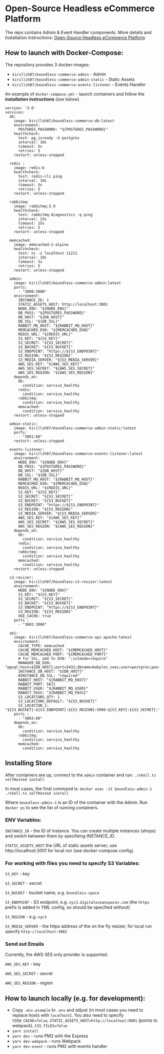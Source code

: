 # Open-Source Headless eCommerce Platform

The repo contains Admin & Event Handler components. More details and Installation instructions: [Open-Source Headless eCommerce Platform](https://boundless-commerce.com/open-source)

## How to launch with Docker-Compose:

The repository provides 3 docker-images: 

- `kirillzh87/boundless-commerce-admin` - Admin
- `kirillzh87/boundless-commerce-admin-static` - Static Assets
- `kirillzh87/boundless-commerce-events-listener` - Events Handler

An example of `docker-compose.yml` - launch containers and follow the **installation instructions** (see below).

```
version: '3.6'
services:
  db:
    image: kirillzh87/boundless-commerce-db:latest
    environment:
      POSTGRES_PASSWORD: "${POSTGRES_PASSWORD}"
    healthcheck:
      test: pg_isready -U postgres
      interval: 10s
      timeout: 5s
      retries: 5
    restart: unless-stopped

  redis :
    image: redis:6
    healthcheck:
      test: redis-cli ping
      interval: 10s
      timeout: 5s
      retries: 5
    restart: unless-stopped

  rabbitmq:
    image: rabbitmq:3.9
    healthcheck:
      test: rabbitmq-diagnostics -q ping
      interval: 15s
      timeout: 15s
      retries: 5
    restart: unless-stopped

  memcached:
    image: memcached:1-alpine
    healthcheck:
      test: nc -z localhost 11211
      interval: 10s
      timeout: 5s
      retries: 5
    restart: unless-stopped

  admin:
    image: kirillzh87/boundless-commerce-admin:latest
    ports:
      - "3000:3000"
    environment:
      INSTANCE_ID: 1
      STATIC_ASSETS_HOST: http://localhost:3001
      NODE_ENV: "${NODE_ENV}"
      DB_PASS: "${POSTGRES_PASSWORD}"
      DB_HOST: "${DB_HOST}"
      DB_SSL: "${DB_SSL}"
      RABBIT_MQ_HOST: "${RABBIT_MQ_HOST}"
      MEMCACHED_DSN: "${MEMCACHED_DSN}"
      REDIS_URL: "${REDIS_URL}"
      S3_KEY: "${S3_KEY}"
      S3_SECRET: "${S3_SECRET}"
      S3_BUCKET: "${S3_BUCKET}"
      S3_ENDPOINT: "https://${S3_ENDPOINT}"
      S3_REGION: "${S3_REGION}"
      S3_MEDIA_SERVER: "${S3_MEDIA_SERVER}"
      AWS_SES_KEY: "${AWS_SES_KEY}"
      AWS_SES_SECRET: "${AWS_SES_SECRET}"
      AWS_SES_REGION: "${AWS_SES_REGION}"
    depends_on:
      db:
        condition: service_healthy
      redis:
        condition: service_healthy
      rabbitmq:
        condition: service_healthy
      memcached:
        condition: service_healthy
    restart: unless-stopped

  admin-static:
    image: kirillzh87/boundless-commerce-admin-static:latest
    ports:
      - "3001:80"
    restart: unless-stopped

  events-listener:
    image: kirillzh87/boundless-commerce-events-listener:latest
    environment:
      NODE_ENV: "${NODE_ENV}"
      DB_PASS: "${POSTGRES_PASSWORD}"      
      DB_HOST: "${DB_HOST}"
      DB_SSL: "${DB_SSL}"
      RABBIT_MQ_HOST: "${RABBIT_MQ_HOST}"
      MEMCACHED_DSN: "${MEMCACHED_DSN}"
      REDIS_URL: "${REDIS_URL}"
      S3_KEY: "${S3_KEY}"
      S3_SECRET: "${S3_SECRET}"
      S3_BUCKET: "${S3_BUCKET}"
      S3_ENDPOINT: "https://${S3_ENDPOINT}"
      S3_REGION: "${S3_REGION}"
      S3_MEDIA_SERVER: "${S3_MEDIA_SERVER}"
      AWS_SES_KEY: "${AWS_SES_KEY}"
      AWS_SES_SECRET: "${AWS_SES_SECRET}"
      AWS_SES_REGION: "${AWS_SES_REGION}"
    depends_on:
      db:
        condition: service_healthy
      redis:
        condition: service_healthy
      rabbitmq:
        condition: service_healthy
      memcached:
        condition: service_healthy
    restart: unless-stopped

  s3-resizer:
    image: kirillzh87/boundless-s3-resizer:latest
    environment:
      NODE_ENV: "${NODE_ENV}"
      S3_KEY: "${S3_KEY}"
      S3_SECRET: "${S3_SECRET}"
      S3_BUCKET: "${S3_BUCKET}"
      S3_ENDPOINT: "https://${S3_ENDPOINT}"
      S3_REGION: "${S3_REGION}"
      USE_CACHE: true
    ports :
      - "3002:3000"

  api:
    image: kirillzh87/boundless-commerce-api-apache:latest
    environment:
      CACHE_TYPE: memcached
      CACHE_MEMCACHED_HOST: "${MEMCACHED_HOST}"
      CACHE_MEMCACHED_PORT: "${MEMCACHED_PORT}"
      # for SSL, add to DSN: ";sslmode=require"
      MANAGER_DB_DSN: "pgsql:host=${DB_HOST};port=5432;dbname=babylon_saas;user=postgres;password=${POSTGRES_PASSWORD}"
      INSTANCE_DB_HOST: "${DB_HOST}"
      #INSTANCE_DB_SSL: "required"
      RABBIT_HOST: "${RABBIT_MQ_HOST}"
      RABBIT_PORT: 5672
      RABBIT_USER: "${RABBIT_MQ_USER}"
      RABBIT_PASS: "${RABBIT_MQ_PASS}"
      S3_LOCATIONS_QTY: 1
      S3_LOCATIONS_DEFAULT: "${S3_BUCKET}"
      S3_LOCATION_1: "${S3_BUCKET}:${S3_ENDPOINT}:${S3_REGION}:5000:${S3_KEY}:${S3_SECRET}:"
    ports :
      - "3003:80"
    depends_on:
      db:
        condition: service_healthy
      rabbitmq:
        condition: service_healthy
      memcached:
        condition: service_healthy
```

## Installing Store

After containers are up, connect to the `admin` container and run: `./shell.ts selfHosted install`

In most cases, the final command is: `docker exec -it boundless-admin-1 ./shell.ts selfHosted install`

Where `boundless-admin-1` is an ID of the container with the Admin. Run `docker ps` to see the list of running containers.


### ENV Variables:

`INSTANCE_ID` - the ID of instance. You can create multiple instances (shops) and switch between them by  specifeing INSTANCE_ID.

`STATIC_ASSETS_HOST` the URL of static assets server, use http://localhost:3001 for local run (see docker-compose config).

### For working with files you need to specify S3 Variables:

`S3_KEY` - key

`S3_SECRET` - secret

`S3_BUCKET` - bucket name, e.g. `boundless-space`

`S3_ENDPOINT` - S3 endpoint, e.g. `nyc3.digitaloceanspaces.com` (the `https` prefix is added in YML config, so should be specified without)

`S3_REGION` - e.g. `nyc3`

`S3_MEDIA_SERVER` - the https address of the on the fly resizer, for local run specify `http://localhost:3002`

### Send out Emails

Currently, the AWS SES only provider is supported:

`AWS_SES_KEY` - key

`AWS_SES_SECRET` - secret

`AWS_SES_REGION` - region

## How to launch locally (e.g. for development):

- Copy `.env.example` to `.env` and adjust (in most cases you need to replace hosts with `localhost`).
You also need to specify `VIEW_CACHE=false`, `STATIC_ASSETS_HOST=http://localhost:9001` (points to webpack),
`CSS_FILES=false`
- `yarn install`
- `yarn dev` - runs PM2 with the Express
- `yarn dev-webpack` - runs Webpack
- `yarn dev-event` - runs PM2 with events handler

